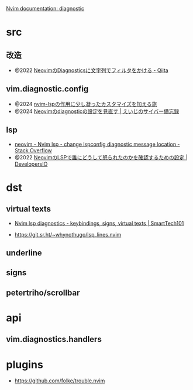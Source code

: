 [Nvim documentation: diagnostic](https://neovim.io/doc/user/diagnostic.html)


# src

## 改造

- @2022 [NeovimのDiagnosticsに文字列でフィルタをかける - Qiita](https://qiita.com/laughingmanbtc/items/1477bc5c01014f777c02)

## vim.diagnostic.config

- @2024 [nvim-lspの作用に少し凝ったカスタマイズを加える旅](https://zenn.dev/vim_jp/articles/c62b397647e3c9)
- @2024 [Neovimのdiagnosticの設定を見直す | えいじのサイバー備忘録](https://eiji.page/blog/neovim-diagnostic-config/)

## lsp

- [neovim - Nvim lsp - change lspconfig diagnostic message location - Stack Overflow](https://stackoverflow.com/questions/69290794/nvim-lsp-change-lspconfig-diagnostic-message-location)
- @2022 [NeovimのLSPで誰にどうして怒られたのかを確認するための設定 | DevelopersIO](https://dev.classmethod.jp/articles/eetann-change-neovim-lsp-diagnostics-format/)

# dst

## virtual texts

- [Nvim lsp diagnostics - keybindings, signs, virtual texts | SmartTech101](https://smarttech101.com/nvim-lsp-diagnostics-keybindings-signs-virtual-texts/)

- https://git.sr.ht/~whynothugo/lsp_lines.nvim

## underline

## signs

## petertriho/scrollbar

# api

## vim.diagnostics.handlers

# plugins

- https://github.com/folke/trouble.nvim
